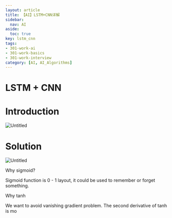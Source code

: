 ```yaml
---
layout: article
title: 【AI】LSTM+CNN详解
sidebar:
  nav: AI
aside:
  toc: true
key: lstm_cnn
tags:
- 301-work-ai
- 301-work-basics
- 301-work-interview
category: [AI, AI_Algorithms]
---
```

# LSTM + CNN

# Introduction

![Untitled](LSTM%20+%20CNN%20607460f514f24a3f8ba8a7ac8383eba3/Untitled.png)

# Solution

![Untitled](LSTM%20+%20CNN%20607460f514f24a3f8ba8a7ac8383eba3/Untitled%201.png)

Why sigmoid?

Sigmoid function is 0 - 1 layout, it could be used to remember or forget something. 

Why tanh

We want to avoid vanishing gradient problem. The second derivative of tanh is mo